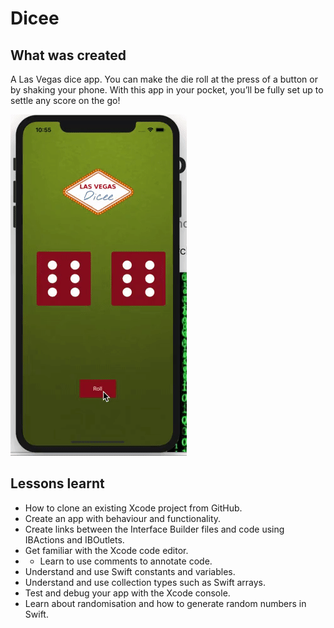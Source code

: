 # Dicee

## What was created

A Las Vegas dice app. You can make the die roll at the press of a button or by shaking your phone. With this app in your pocket, you’ll be fully set up to settle any score on the go!

![App Preveiw](Documentation/dice_preview_small.gif)


## Lessons learnt

* How to clone an existing Xcode project from GitHub.
* Create an app with behaviour and functionality.
* Create links between the Interface Builder files and code using IBActions and IBOutlets.
* Get familiar with the Xcode code editor.
* * Learn to use comments to annotate code.
* Understand and use Swift constants and variables.
* Understand and use collection types such as Swift arrays.
* Test and debug your app with the Xcode console.
* Learn about randomisation and how to generate random numbers in Swift.





